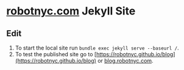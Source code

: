 # [robotnyc.com](https://robotnyc.com/) Jekyll Site

## Edit

1. To start the local site run `bundle exec jekyll serve --baseurl /`.
1. To test the published site go to [https://robotnyc.github.io/blog](https://robotnyc.github.io/blog) or [blog.robotnyc.com](https://blog.robotnyc.com/).
